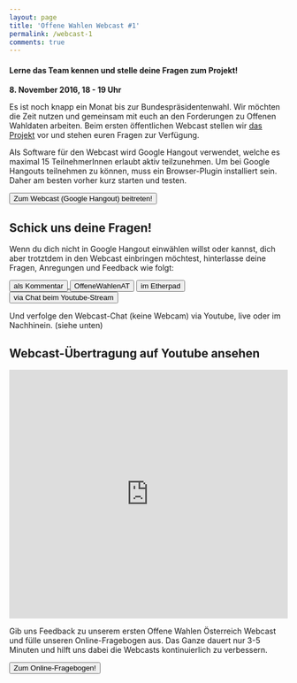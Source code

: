 ```yaml
---
layout: page
title: 'Offene Wahlen Webcast #1'
permalink: /webcast-1
comments: true
---
```


<h4 class="text-center lead">Lerne das Team kennen und stelle deine Fragen zum Projekt!</h4>

<div class="col-xs-12 col-sm-10 col-sm-offset-1 intro-webcast">
<p><strong>8. November 2016, 18 - 19 Uhr</strong></p>
<p>Es ist noch knapp ein Monat bis zur Bundespräsidentenwahl. Wir möchten die Zeit nutzen und gemeinsam mit euch an den Forderungen zu Offenen Wahldaten arbeiten. Beim ersten öffentlichen Webcast stellen wir <a href="/ueber-uns" title="Über uns">das Projekt</a> vor und stehen euren Fragen zur Verfügung.</p>
</div>

<div class="col-xs-12">
<p>Als Software für den Webcast wird Google Hangout verwendet, welche es maximal 15 TeilnehmerInnen erlaubt aktiv teilzunehmen. Um bei Google Hangouts teilnehmen zu können, muss ein Browser-Plugin installiert sein. Daher am besten vorher kurz starten und testen.</p>
<a href="https://hangouts.google.com/hangouts/_/ytl/xxxCapOs7Jx6CuB_I8kfZNiCorAgOGeRev7h_dkjVQQ=?hl=de_DE&authuser=1" title="Google Hangout" class="col-xs-12"><button class="button-full-red">Zum Webcast (Google Hangout) beitreten!</button></a>
</div>

<h2 class="text-center">Schick uns deine Fragen!</h2>
<p>Wenn du dich nicht in Google Hangout einwählen willst oder kannst, dich aber trotztdem in den Webcast einbringen möchtest, hinterlasse deine Fragen, Anregungen und Feedback wie folgt:</p>
<a href="#disqus_thread" title="Kommentar" class="col-xs-12 col-sm-6"><button class="button-border-red">als Kommentar</button>
<a href="https://twitter.com/search?f=tweets&q=%23OffeneWahlenAT&src=typd" title="OffeneWahlenAT" class="col-xs-12 col-sm-6"><button class="button-border-red"><i class="fa fa-hashtag" aria-hidden="true"></i>OffeneWahlenAT</button></a>
<a href="http://pad.okfn.org/p/OffeneWahlenAT-Public-Hangout" title="Etherpad" class="col-xs-12 col-sm-6"><button class="button-border-red">im Etherpad</button></a>
<a href="https://www.youtube.com/watch?v=OHw4cCBajiQ" title="Youtube-Übertragung" class="col-xs-12 col-sm-6"><button class="button-border-red">via Chat beim Youtube-Stream</button></a>

Und verfolge den Webcast-Chat (keine Webcam) via Youtube, live oder im Nachhinein. (siehe unten)

<h2 class="text-center">Webcast-Übertragung auf Youtube ansehen</h2>
<iframe width="100%" height="450" src="https://www.youtube.com/embed/OHw4cCBajiQ" frameborder="0" allowfullscreen></iframe>

<div class="col-xs-12">
<p>Gib uns Feedback zu unserem ersten Offene Wahlen Österreich Webcast und fülle unseren Online-Fragebogen aus. Das Ganze dauert nur 3-5 Minuten und hilft uns dabei die Webcasts kontinuierlich zu verbessern.</p>
<a href="https://docs.google.com/forms/d/e/1FAIpQLScAsbqYOHwypm8Jx2e5kG5gywLSX_nxuKL26c_PK9eG-fdo1g/viewform?entry.885293802&entry.1560647131&entry.805191984&entry.1321289864&entry.1811347659=Ja&entry.1302647824=Ja" title="Google Formular" class="col-xs-12"><button class="button-full-red">Zum Online-Fragebogen!</button></a>
</div>
